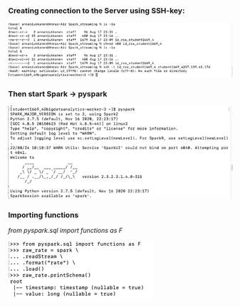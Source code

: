 ### Creating connection to the Server using SSH-key:

![Server connection](https://github.com/Annassie/Streaming_data_processing/blob/Anna_Niukkanen_task_1/screenshots/task_1/Screenshot%202022-08-17%20at%2023.40.18.png)


### Then start Spark -> pyspark

![Spark starting](https://github.com/Annassie/Streaming_data_processing/blob/Anna_Niukkanen_task_1/screenshots/task_1/Screenshot%202022-08-24%20at%2020.36.58.png)

### Importing functions

_from pyspark.sql import functions as F_

![Functions importing](https://github.com/Annassie/Streaming_data_processing/blob/Anna_Niukkanen_task_1/screenshots/task_1/Screenshot%202022-08-18%20at%2017.17.49.png)


###

![]()



###

![]()


###

![]()



###

![]()


###

![]()


###

![]()


